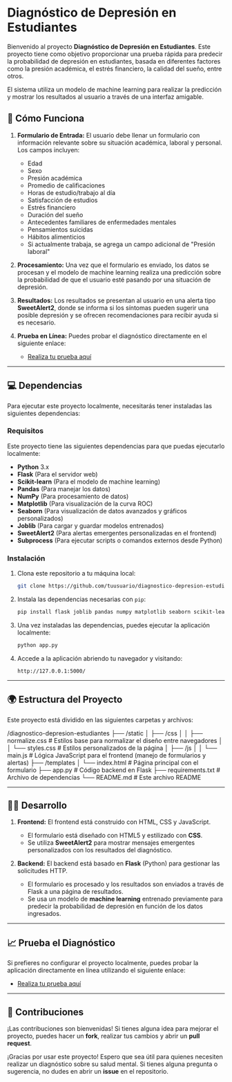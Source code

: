# Diagnóstico de Depresión en Estudiantes

Bienvenido al proyecto **Diagnóstico de Depresión en Estudiantes**. Este proyecto tiene como objetivo proporcionar una prueba rápida para predecir la probabilidad de depresión en estudiantes, basada en diferentes factores como la presión académica, el estrés financiero, la calidad del sueño, entre otros.

El sistema utiliza un modelo de machine learning para realizar la predicción y mostrar los resultados al usuario a través de una interfaz amigable.

## 🚀 **Cómo Funciona**

1. **Formulario de Entrada:** El usuario debe llenar un formulario con información relevante sobre su situación académica, laboral y personal. Los campos incluyen:
    - Edad
    - Sexo
    - Presión académica
    - Promedio de calificaciones
    - Horas de estudio/trabajo al día
    - Satisfacción de estudios
    - Estrés financiero
    - Duración del sueño
    - Antecedentes familiares de enfermedades mentales
    - Pensamientos suicidas
    - Hábitos alimenticios
    - Si actualmente trabaja, se agrega un campo adicional de "Presión laboral"

2. **Procesamiento:** Una vez que el formulario es enviado, los datos se procesan y el modelo de machine learning realiza una predicción sobre la probabilidad de que el usuario esté pasando por una situación de depresión.

3. **Resultados:** Los resultados se presentan al usuario en una alerta tipo **SweetAlert2**, donde se informa si los síntomas pueden sugerir una posible depresión y se ofrecen recomendaciones para recibir ayuda si es necesario.

4. **Prueba en Línea:** Puedes probar el diagnóstico directamente en el siguiente enlace:
    - [Realiza tu prueba aquí](https://studentdepressionml.pythonanywhere.com/)

---

## 💻 **Dependencias**

Para ejecutar este proyecto localmente, necesitarás tener instaladas las siguientes dependencias:

### Requisitos

Este proyecto tiene las siguientes dependencias para que puedas ejecutarlo localmente:

- **Python** 3.x
- **Flask** (Para el servidor web)
- **Scikit-learn** (Para el modelo de machine learning)
- **Pandas** (Para manejar los datos)
- **NumPy** (Para procesamiento de datos)
- **Matplotlib** (Para visualización de la curva ROC)
- **Seaborn** (Para visualización de datos avanzados y gráficos personalizados)
- **Joblib** (Para cargar y guardar modelos entrenados)
- **SweetAlert2** (Para alertas emergentes personalizadas en el frontend)
- **Subprocess** (Para ejecutar scripts o comandos externos desde Python)

### Instalación

1. Clona este repositorio a tu máquina local:

    ```bash
    git clone https://github.com/tuusuario/diagnostico-depresion-estudiantes.git
    ```

2. Instala las dependencias necesarias con `pip`:

    ```bash
    pip install flask joblib pandas numpy matplotlib seaborn scikit-learn
    ```

5. Una vez instaladas las dependencias, puedes ejecutar la aplicación localmente:

    ```bash
    python app.py
    ```

6. Accede a la aplicación abriendo tu navegador y visitando:

    ```
    http://127.0.0.1:5000/
    ```

---

## 🌍 **Estructura del Proyecto**

Este proyecto está dividido en las siguientes carpetas y archivos:

/diagnostico-depresion-estudiantes
├── /static
│   ├── /css
│   │   ├── normalize.css      # Estilos base para normalizar el diseño entre navegadores
│   │   └── styles.css         # Estilos personalizados de la página
│   ├── /js
│   │   └── main.js            # Lógica JavaScript para el frontend (manejo de formularios y alertas)
├── /templates
│   └── index.html             # Página principal con el formulario
├── app.py                     # Código backend en Flask
├── requirements.txt           # Archivo de dependencias
└── README.md                  # Este archivo README


---

## 🧑‍💻 **Desarrollo**

1. **Frontend:** El frontend está construido con HTML, CSS y JavaScript.
   - El formulario está diseñado con HTML5 y estilizado con **CSS**.
   - Se utiliza **SweetAlert2** para mostrar mensajes emergentes personalizados con los resultados del diagnóstico.
   
2. **Backend:** El backend está basado en **Flask** (Python) para gestionar las solicitudes HTTP.
   - El formulario es procesado y los resultados son enviados a través de Flask a una página de resultados.
   - Se usa un modelo de **machine learning** entrenado previamente para predecir la probabilidad de depresión en función de los datos ingresados.

---

## 📈 **Prueba el Diagnóstico**

Si prefieres no configurar el proyecto localmente, puedes probar la aplicación directamente en línea utilizando el siguiente enlace:

- [Realiza tu prueba aquí](https://studentdepressionml.pythonanywhere.com/)

---

## 📝 **Contribuciones**

¡Las contribuciones son bienvenidas! Si tienes alguna idea para mejorar el proyecto, puedes hacer un **fork**, realizar tus cambios y abrir un **pull request**.

¡Gracias por usar este proyecto! Espero que sea útil para quienes necesiten realizar un diagnóstico sobre su salud mental. Si tienes alguna pregunta o sugerencia, no dudes en abrir un **issue** en el repositorio.


